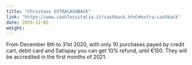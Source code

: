 ```yaml
---
title: "Christmas EXTRACASHBACK"
link: "https://www.cashlessitalia.it/cashback.html#extra-cashback"
date: 2020-12-02
weight: 
---
```


From December 8th to 31st 2020, with only 10 purchases payed by credit cart, debit card and Satispay you can get 10% refund, until €150.
They will be accredited in the first months of 2021.